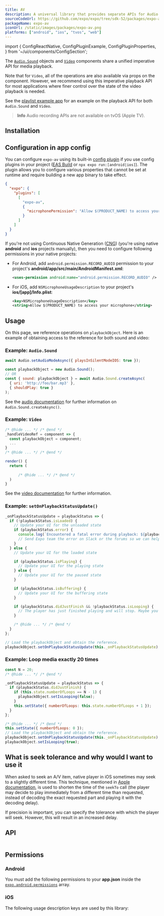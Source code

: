 ```yaml
---
title: AV
description: A universal library that provides separate APIs for Audio and Video playback.
sourceCodeUrl: https://github.com/expo/expo/tree/sdk-52/packages/expo-av
packageName: expo-av
iconUrl: /static/images/packages/expo-av.png
platforms: ["android", "ios", "tvos", "web"]
---
```


import {
  ConfigReactNative,
  ConfigPluginExample,
  ConfigPluginProperties,
} from '~/ui/components/ConfigSection';

The [`Audio.Sound`](audio.md) objects and [`Video`](video-av.md) components share a unified imperative API for media playback.

Note that for `Video`, all of the operations are also available via props on the component. However, we recommend using this imperative playback API for most applications where finer control over the state of the video playback is needed.

See the [playlist example app](https://github.com/expo/playlist-example) for an example on the playback API for both `Audio.Sound` and `Video`.

> **Info** Audio recording APIs are not available on tvOS (Apple TV).

## Installation

## Configuration in app config

You can configure `expo-av` using its built-in [config plugin](/config-plugins/introduction/) if you use config plugins in your project ([EAS Build](/build/introduction) or `npx expo run:[android|ios]`). The plugin allows you to configure various properties that cannot be set at runtime and require building a new app binary to take effect.

```json app.json
{
  "expo": {
    "plugins": [
      [
        "expo-av",
        {
          "microphonePermission": "Allow $(PRODUCT_NAME) to access your microphone."
        }
      ]
    ]
  }
}
```

If you're not using Continuous Native Generation ([CNG](/workflow/continuous-native-generation/)) (you're using native **android** and **ios** projects manually), then you need to configure following permissions in your native projects:

- For Android, add `android.permission.RECORD_AUDIO` permission to your project's **android/app/src/main/AndroidManifest.xml**:

  ```xml
  <uses-permission android:name="android.permission.RECORD_AUDIO" />
  ```

- For iOS, add `NSMicrophoneUsageDescription` to your project's **ios/[app]/Info.plist**:

  ```xml
  <key>NSMicrophoneUsageDescription</key>
  <string>Allow $(PRODUCT_NAME) to access your microphone</string>
  ```

## Usage

On this page, we reference operations on `playbackObject`. Here is an example of obtaining access to the reference for both sound and video:

### Example: `Audio.Sound`

```js
await Audio.setAudioModeAsync({ playsInSilentModeIOS: true });

const playbackObject = new Audio.Sound();
// OR
const { sound: playbackObject } = await Audio.Sound.createAsync(
  { uri: 'http://foo/bar.mp3' },
  { shouldPlay: true }
);
```

See the [audio documentation](audio-av.md) for further information on `Audio.Sound.createAsync()`.

### Example: `Video`

```js
/* @hide ... */ /* @end */
_handleVideoRef = component => {
  const playbackObject = component;
  ...
}
/* @hide ... */ /* @end */

render() {
  return (
      
      /* @hide ... */ /* @end */
  )
}
```

See the [video documentation](video-av.md) for further information.

### Example: `setOnPlaybackStatusUpdate()`

```js
_onPlaybackStatusUpdate = playbackStatus => {
  if (!playbackStatus.isLoaded) {
    // Update your UI for the unloaded state
    if (playbackStatus.error) {
      console.log(`Encountered a fatal error during playback: ${playbackStatus.error}`);
      // Send Expo team the error on Slack or the forums so we can help you debug!
    }
  } else {
    // Update your UI for the loaded state

    if (playbackStatus.isPlaying) {
      // Update your UI for the playing state
    } else {
      // Update your UI for the paused state
    }

    if (playbackStatus.isBuffering) {
      // Update your UI for the buffering state
    }

    if (playbackStatus.didJustFinish && !playbackStatus.isLooping) {
      // The player has just finished playing and will stop. Maybe you want to play something else?
    }

    /* @hide ... */ /* @end */
  }
};

// Load the playbackObject and obtain the reference.
playbackObject.setOnPlaybackStatusUpdate(this._onPlaybackStatusUpdate);
```

### Example: Loop media exactly 20 times

```js
const N = 20;
/* @hide ... */ /* @end */

_onPlaybackStatusUpdate = playbackStatus => {
  if (playbackStatus.didJustFinish) {
    if (this.state.numberOfLoops == N - 1) {
      playbackObject.setIsLooping(false);
    }
    this.setState({ numberOfLoops: this.state.numberOfLoops + 1 });
  }
};

/* @hide ... */ /* @end */
this.setState({ numberOfLoops: 0 });
// Load the playbackObject and obtain the reference.
playbackObject.setOnPlaybackStatusUpdate(this._onPlaybackStatusUpdate);
playbackObject.setIsLooping(true);
```

## What is seek tolerance and why would I want to use it&ensp;

When asked to seek an A/V item, native player in iOS sometimes may seek to a slightly different time. This technique, mentioned in [Apple documentation](https://developer.apple.com/documentation/avfoundation/avplayer/1387741-seek#discussion), is used to shorten the time of the `seekTo` call (the player may decide to play immediately from a different time than requested, instead of decoding the exact requested part and playing it with the decoding delay).

If precision is important, you can specify the tolerance with which the player will seek. However, this will result in an increased delay.

## API

```js

```

## Permissions

### Android

You must add the following permissions to your **app.json** inside the [`expo.android.permissions`](../config/app/#permissions) array.

### iOS

The following usage description keys are used by this library: